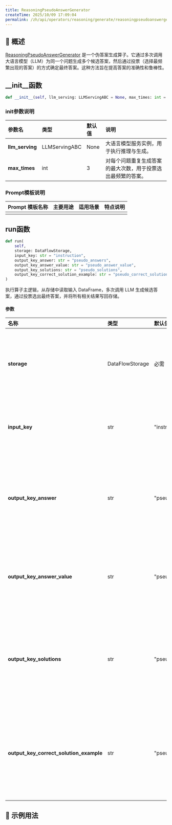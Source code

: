 ```yaml
---
title: ReasoningPseudoAnswerGenerator
createTime: 2025/10/09 17:09:04
permalink: /zh/api/operators/reasoning/generate/reasoningpseudoanswergenerator/
---
```


## 📘 概述
[ReasoningPseudoAnswerGenerator](https://github.com/OpenDCAI/DataFlow/blob/main/dataflow/operators/reasoning/generate/reasoning_answer_generator.py) 是一个伪答案生成算子。它通过多次调用大语言模型（LLM）为同一个问题生成多个候选答案，然后通过投票（选择最频繁出现的答案）的方式确定最终答案。这种方法旨在提高答案的准确性和鲁棒性。

## \_\_init\_\_函数
```python
def __init__(self, llm_serving: LLMServingABC = None, max_times: int = 3):
```
### init参数说明
| 参数名 | 类型 | 默认值 | 说明 |
| :------------------ | :-------------- | :---------------------------- | :------------------------------ |
| **llm_serving** | LLMServingABC | None | 大语言模型服务实例，用于执行推理与生成。 |
| **max_times** | int | 3 | 对每个问题重复生成答案的最大次数，用于投票选出最频繁的答案。 |

### Prompt模板说明
| Prompt 模板名称 | 主要用途 | 适用场景 | 特点说明 |
| -------------------------------- | ------------- | ----------------------- | ----------------------------------------------------- |
| | | | |

## run函数
```python
def run(
    self,
    storage: DataFlowStorage,
    input_key: str = "instruction",
    output_key_answer: str = "pseudo_answers",
    output_key_answer_value: str = "pseudo_answer_value",
    output_key_solutions: str = "pseudo_solutions",
    output_key_correct_solution_example: str = "pseudo_correct_solution_example",
)
```
执行算子主逻辑，从存储中读取输入 DataFrame，多次调用 LLM 生成候选答案，通过投票选出最终答案，并将所有相关结果写回存储。

#### 参数
| 名称 | 类型 | 默认值 | 说明 |
| :------------- | :---------------- | :---------------- | :----------------- |
| **storage** | DataFlowStorage | 必需 | 数据流存储实例，负责读取与写入数据。 |
| **input_key** | str | "instruction" | 输入列名，对应问题字段。 |
| **output_key_answer** | str | "pseudo_answers" | 输出列名，对应多次生成的所有候选答案列表。 |
| **output_key_answer_value** | str | "pseudo_answer_value" | 输出列名，对应投票选出的最终答案。 |
| **output_key_solutions** | str | "pseudo_solutions" | 输出列名，对应所有生成最终答案的推理过程列表。 |
| **output_key_correct_solution_example**| str |"pseudo_correct_solution_example"| 输出列名，对应一个生成最终答案的推理过程示例。|

## 🧠 示例用法
